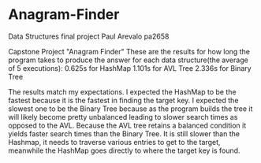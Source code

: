# Anagram-Finder
Data Structures final project
Paul Arevalo
pa2658

Capstone Project "Anagram Finder"
These are the results for how long the program takes to produce the answer
for each data structure(the average of 5 executions):
0.625s for HashMap
1.101s for AVL Tree
2.336s for Binary Tree

The results match my expectations. I expected the HashMap to be the fastest because
it is the fastest in finding the target key. I expected the slowest one to be the
Binary Tree because as the program builds the tree it will likely become pretty
unbalanced leading to slower search times as opposed to the AVL. Because the AVL tree
retains a balanced condition it yields faster search times than the Binary Tree. It is
still slower than the Hashmap, it needs to traverse various entries to get to the target,
meanwhile the HashMap goes directly to where the target key is found.
